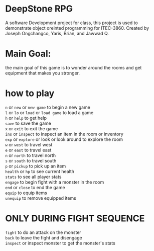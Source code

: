 # DeepStone RPG
A software Development project for class, this project is used to demonstrate object oreinted programming for ITEC-3860.
Created by Joseph Ongchangco, Yaris, Brian, and Jawwad Q.

# Main Goal:
the main goal of this game is to wonder around the rooms and get equipment that makes you stronger.

# how to play

`n` or `new` or `new game` to begin a new game<br />
`l` or `lo` or `load` or `load game` to load a game<br />
`h` or `help` to get help<br />
`save` to save the game<br />
`x` or `exit` to exit the game<br />
`ins` or `inspect` to inspect an item in the room or inventory<br />
`exp` or `explore` or look or look around to explore the room<br />
`w` or `west` to travel west<br />
`e` or `east` to travel east<br />
`n` or `north` to travel north<br />
`s` or `south` to travel south<br />
`p` or `pickup` to pick up an item<br />
`health` or `hp` to see current health<br />
`stats` to see all player stats<br />
`engage` to begin fight with a monster in the room<br />
`end` or `close` to end the game<br />
`equip` to equip items<br />
`unequip` to remove equipped items<br />

# ONLY DURING FIGHT SEQUENCE
`fight` to do an attack on the monster<br />
`back` to leave the fight and disengage<br />
`inspect` or inspect monster to get the monster's stats<br />
